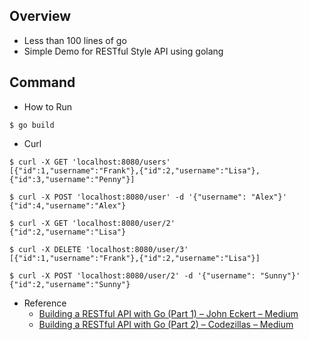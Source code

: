 ## Overview
- Less than 100 lines of go
- Simple Demo for RESTful Style API using golang

## Command
- How to Run
```
$ go build
```

- Curl
```
$ curl -X GET 'localhost:8080/users'
[{"id":1,"username":"Frank"},{"id":2,"username":"Lisa"},{"id":3,"username":"Penny"}]

$ curl -X POST 'localhost:8080/user' -d '{"username": "Alex"}'
{"id":4,"username":"Alex"}

$ curl -X GET 'localhost:8080/user/2'
{"id":2,"username":"Lisa"}

$ curl -X DELETE 'localhost:8080/user/3'
[{"id":1,"username":"Frank"},{"id":2,"username":"Lisa"}]

$ curl -X POST 'localhost:8080/user/2' -d '{"username": "Sunny"}'
{"id":2,"username":"Sunny"}

```

- Reference
    - [Building a RESTful API with Go (Part 1) – John Eckert – Medium](https://medium.com/@johnteckert/building-a-restful-api-with-go-part-1-9e234774b14d)
    - [Building a RESTful API with Go (Part 2) – Codezillas – Medium](https://medium.com/codezillas/building-a-restful-api-with-go-part-2-22d99285c130)